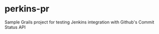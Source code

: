 perkins-pr
==========

Sample Grails project for testing Jenkins integration with Github's Commit Status API
